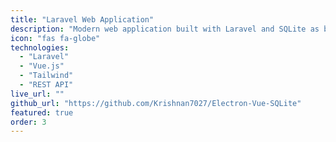 ```yaml
---
title: "Laravel Web Application"
description: "Modern web application built with Laravel and SQLite as backend, Vue.js frontend, Tailwind CSS styling, and REST API integration with real-time features."
icon: "fas fa-globe"
technologies:
  - "Laravel"
  - "Vue.js"
  - "Tailwind"
  - "REST API"
live_url: ""
github_url: "https://github.com/Krishnan7027/Electron-Vue-SQLite"
featured: true
order: 3
---
```

